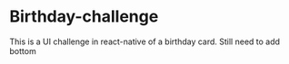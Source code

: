 # Birthday-challenge

This is a UI challenge in react-native of a birthday card. Still need to add bottom <VIEW></VIEW>

